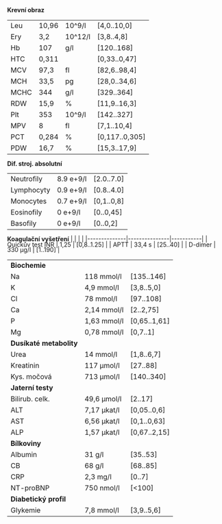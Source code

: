 <bdl-tabs idlist="ko,biochem" titlelist="KO,Biochemie"></bdl-tabs>
<div id="ko">
<div class="w3-row" style="line-height:0.9">
<div class="w3-half w3-sand w3-large w3-padding">

**Krevní obraz**

| | | | |
|---|---|---|---|
|Leu| <span class="w3-text-red">10,96</span>| 10^9/l |	[4,0..10,0] |
|Ery| <span class="w3-text-blue">3,2</span>| 10^12/l |	[3,8..4,8] |
|Hb| <span class="w3-text-blue">107</span>| g/l |		[120..168] |
|HTC| <span class="w3-text-blue">0,311</span>| |		[0,33..0,47] |
|MCV| 97,3| fl |		[82,6..98,4] |
|MCH| 33,5| pg |		[28,0..34,6] |
|MCHC| 344| g/l |		[329..364] |
|RDW| 15,9| % |		[11,9..16,3] |
|Plt| <span class="w3-text-red">353</span>| 10^9/l | 		[142..327] |
|MPV| 8| fl |		[7,1..10,4] |
|PCT| 0,284| % |		[0,117..0,305] |
|PDW| 16,7| % |		[15,3..17,9] |

</div>
<div class="w3-half w3-sand w3-large w3-padding">

**Dif. stroj. absolutní**

|              |               |           |
|--------------|---------------|-----------|
| Neutrofily  | <span class="w3-text-red">8.9 e+9/l</span>     | [2.0..7.0] |
| Lymphocyty  | 0.9 e+9/l     | [0.8..4.0] |
| Monocytes    | 0.7 e+9/l    | [0,1..0,8] |
| Eosinofily  | 0 e+9/l        | [0..0,45] |
| Basofily    | 0 e+9/l        | [0..0,2] |

**Koagulační vyšetření**
|              |               |           |
|--------------|---------------|-----------|
| Quickův test INR  | 1,25     | [0,8..1.25] |
| APTT  | 33,4 s      | [25..40] |
| D-dimer  | <span class="w3-text-red">330 &#181;g/l</span>     | [1..190] |

</div>
</div>
</div>
<div id="biochem">
<div class="w3-row">
<div class="w3-half w3-sand w3-large w3-padding" style="line-height:0.9">


| | | |
|----|------------|------------|
|**Biochemie**| | |
| Na | <span class="w3-text-blue">118 mmol/l </span>| [135..146] |
| K | 4,9 mmol/l | [3,8..5,0] |
| Cl | <span class="w3-text-blue">78 mmol/l</span> | [97..108] |
| Ca | 2,14 mmol/l | [2..2,75] |
| P | <span class="w3-text-red">1,63 mmol/l</span> | [0,65..1,61] |
| Mg | 0,78 mmol/l | [0,7..1] |
|**Dusíkaté metabolity**| | |
| Urea | <span class="w3-text-red">14 mmol/l</span> | [1,8..6,7] |
| Kreatinin | <span class="w3-text-red">117 &#181;mol/l</span> | [27..88] |
| Kys. močová | <span class="w3-text-red">713 &#181;mol/l</span>| [140..340] |
|**Jaterní testy**| | |
| Bilirub. celk. | <span class="w3-text-red">49,6 μmol/l</span> | [2..17] |
| ALT | <span class="w3-text-red">7,17 μkat/l</span> | [0,05..0,6] |
| AST | <span class="w3-text-red">6,56 μkat/l</span> | [0,1..0,63] |
| ALP | <span class="w3-text-red">1,57 μkat/l</span> | [0,67..2,15] |
|**Bílkoviny**| | |
| Albumin | <span class="w3-text-blue">31 g/l</span> | [35..53] |
| CB | 68 g/l | [68..85] |
| CRP | 2,3 mg/l | [0..7] |
| NT-proBNP | <span class="w3-text-red">750 nmol/l</span> | [<100] |
|**Diabetický profil**| | |
| Glykemie |  <span class="w3-text-red">7,8 mmol/l</span> | [3,9..5,6] |


</div>
<div class="w3-half w3-sand w3-large w3-padding">

<bdl-calculator></bdl-calculator>
</div>    
</div>
</div>
